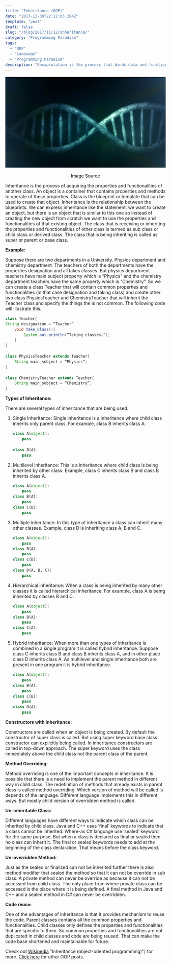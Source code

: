 ```yaml
---
title: "Inheritance (OOP)"
date: "2017-12-30T22:12:03.284Z"
template: "post"
draft: false
slug: "/blog/2017/11/12/inheritance/"
category: "Programming Paradism"
tags:
  - "OOP"
  - "Language"
  - "Programming Paradism"
description: "Encapsulation is the process that binds data and functions which operates on the data under a single entity. It is one of the most important four features of Object Oriented Programming."
---
```


![Inheritance](/media/pixabay/inheritance.jpg "Inheritance")
[<center><span style="color:black">Image Source</span></center>](https://pixabay.com/illustrations/microbiology-dna-people-structure-163521/)

Inheritance is the process of acquiring the properties and functionalities of another class. An object is a container that contains properties and methods to operate of these properties. Class is the blueprint or template that can be used to create that object. Inheritance is the relationship between the blueprints. We can express inheritance like the statement: we want to create an object, but there is an object that is similar to this one so instead of creating the new object from scratch we want to use the properties and functionalities of that existing object.
The class that is receiving or inheriting the properties and functionalities of other class is termed as sub class or child class or derived class.
The class that is being inheriting is called as super or parent or base class.

**Example:**

Suppose there are two departments in a University. Physics department and chemistry department. The teachers of both the departments have the properties designation and all takes classes. But physics department teachers have main subject property which is “Physics” and the chemistry department teachers have the same property which is “Chemistry”. So we can create a class Teacher that will contain common properties and functionalities (in that case designation and taking class) and create other two class PhysicsTeacher and ChemistryTeacher that will inherit the Teacher class and specify the things the is not common. The following code will illustrate this.

```java
class Teacher{
String designation = “Teacher”
    void Take_Class(){
    	System.out.println(“Taking classes…”);
    }
}

class PhysicsTeacher extends Teacher{
    String main_subject = “Physics”;
}

class ChemistryTeacher extends Teacher{
    String main_subject = “Chemistry”;
}
```

**Types of Inheritance:**

There are several types of inheritance that are being used.

1. Single Inheritance: Single inheritance is a inheritance where child class inherits only parent class. For example, class B inherits class A.
	```python
	class A(object):
	    pass

	class B(A):
	    pass
	```

2. Multilevel Inheritance: This is a inheritance where child class is being inherited by other class. Example, class C inherits class B and class B inherits class A.
	```python
	class A(object):
	    pass
	class B(A):
	    pass
	class C(B):
	    pass
	```
3. Multiple inheritance: In this type of inheritance a class can inherit many other classes. Example, class D is inheriting class A, B and C.
	```python
	class A(object):
	    pass
	class B(A):
	    pass
	class C(B):
	    pass
	class D(A, B, C):
	    pass
	```
4. Hierarchical inheritance: When a class is being inherited by many other classes it is called hierarchical inheritance. For example, class A is being inherited by classes B and C.
	```python
	class A(object):
	    pass
	class B(A):
	    pass
	class C(A):
	    pass
	```
5. Hybrid inheritance: When more than one types of inheritance is combined in a single program it is called hybrid inheritance. Suppose class C inherits class B and class B inherits class A, and in other place class D inherits class A. As multilevel and single inheritance both are present in one program it is hybrid inheritance.
	```python
	class A(object):
	    pass
	class B(A):
	    pass
	class C(B):
	    pass
	class D(A):
	    pass
	```

**Constructors with Inheritance:**

Constructors are called when an object is being created. By default the constructor of super class is called. But using super keyword base class constructor can explicitly being called. In inheritance constructors are called in top-down approach. The super keyword uses the class immediately above the child class not the parent class of the parent.

**Method Overriding:**

Method overriding is one of the important concepts in inheritance. It is possible that there is a need to implement the parent method in different way in child class. The redefinition of methods that already exists in parent class is called method overriding. Which version of method will be called is depends of the language. Different language implements this in different ways. But mostly child version of overridden method is called.

**Un-inheritable Class:**

Different languages have different ways to indicate which class can be inherited by child class. Java and C++ uses ‘final’ keywords to indicate that a class cannot be inherited. Where-as C# language use ‘sealed’ keyword for the same purpose. But when a class is declared as final or sealed then no class can inherit it. The final or sealed keywords needs to add at the beginning of the class declaration. That means before the class keyword.

**Un-overridden Method:**

Just as the sealed or finalized can not be inherited further there is also method modifier that sealed the method so that it can not be override in sub class. A private method can never be override as because it can not be accessed from child class. The only place from where private class can be accessed is the place where it is being defined. A final method in Java and C++ and a sealed method in C# can never be overridden.

**Code reuse:**

One of the advantages of inheritance is that it provides mechanism to reuse the code. Parent classes contains all the common properties and functionalities. Child classes only defines the properties and functionalities that are specific to them. So common properties and functionalities are not duplicated in child classes and code are being reused. That can make the code base shortened and maintainable for future.


Check out [Wikipedia](https://en.wikipedia.org/wiki/Inheritance_(object-oriented_programming)) "Inheritance (object-oriented programming)") for more. [Click here](https://www.nahidsaikat.com/tag/oop/ "Nahid Saikat") for other OOP posts.
